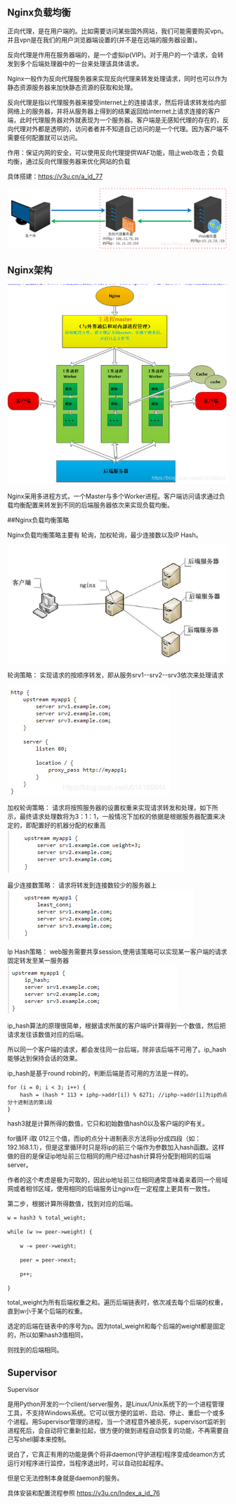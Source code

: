 
## Nginx负载均衡

正向代理，是在用户端的。比如需要访问某些国外网站，我们可能需要购买vpn。
并且vpn是在我们的用户浏览器端设置的(并不是在远端的服务器设置)。

反向代理是作用在服务器端的，是一个虚拟ip(VIP)。对于用户的一个请求，会转发到多个后端处理器中的一台来处理该具体请求。


Nginx一般作为反向代理服务器来实现反向代理来转发处理请求，同时也可以作为静态资源服务器来加快静态资源的获取和处理。

反向代理是指以代理服务器来接受internet上的连接请求，然后将请求转发给内部网络上的服务器，并将从服务器上得到的结果返回给internet上请求连接的客户端，此时代理服务器对外就表现为一个服务器。客户端是无感知代理的存在的，反向代理对外都是透明的，访问者者并不知道自己访问的是一个代理。因为客户端不需要任何配置就可以访问。

作用：保证内网的安全，可以使用反向代理提供WAF功能，阻止web攻击；负载均衡，通过反向代理服务器来优化网站的负载

具体搭建：https://v3u.cn/a_id_77


![](./img/fandai.png)

## Nginx架构

![](./img/nginx.png)

Nginx采用多进程方式，一个Master与多个Worker进程。客户端访问请求通过负载均衡配置来转发到不同的后端服务器依次来实现负载均衡。

##Nginx负载均衡策略

Nginx负载均衡策略主要有 轮询，加权轮询，最少连接数以及IP Hash。

![](./img/fuzai.jpg)

轮询策略： 实现请求的按顺序转发，即从服务srv1--srv2--srv3依次来处理请求

![](./img/n1.png)

加权轮询策略： 请求将按照服务器的设置权重来实现请求转发和处理，如下所示，最终请求处理数将为3：1：1，一般情况下加权的依据是根据服务器配置来决定的，即配置好的机器分配的权重高
![](./img/n2.png)

最少连接数策略：  请求将转发到连接数较少的服务器上
![](./img/n3.png)

Ip Hash策略：  web服务需要共享session,使用该策略可以实现某一客户端的请求固定转发至某一服务器
![](./img/n4.png)

ip_hash算法的原理很简单，根据请求所属的客户端IP计算得到一个数值，然后把请求发往该数值对应的后端。

所以同一个客户端的请求，都会发往同一台后端，除非该后端不可用了。ip_hash能够达到保持会话的效果。

ip_hash是基于round robin的，判断后端是否可用的方法是一样的。

```
for (i = 0; i < 3; i++) {  
    hash = (hash * 113 + iphp->addr[i]) % 6271; //iphp->addr[i]为ip的点分十进制法的第i段
}
```

hash3就是计算所得的数值，它只和初始数值hash0以及客户端的IP有关。

for循环 i取 012三个值，而ip的点分十进制表示方法将ip分成四段（如：192.168.1.1），但是这里循环时只是将ip的前三个端作为参数加入hash函数。这样做的目的是保证ip地址前三位相同的用户经过hash计算将分配到相同的后端server。

作者的这个考虑是极为可取的，因此ip地址前三位相同通常意味着来着同一个局域网或者相邻区域，使用相同的后端服务让nginx在一定程度上更具有一致性。

第二步，根据计算所得数值，找到对应的后端。

```
w = hash3 % total_weight;

while (w >= peer->weight) {

    w -= peer->weight;

    peer = peer->next;

    p++;

}
```

total_weight为所有后端权重之和。遍历后端链表时，依次减去每个后端的权重，直到w小于某个后端的权重。

选定的后端在链表中的序号为p。因为total_weight和每个后端的weight都是固定的，所以如果hash3值相同，

则找到的后端相同。

## Supervisor

Supervisor    

是用Python开发的一个client/server服务，是Linux/Unix系统下的一个进程管理工具，不支持Windows系统。它可以很方便的监听、启动、停止、重启一个或多个进程。用Supervisor管理的进程，当一个进程意外被杀死，supervisort监听到进程死后，会自动将它重新拉起，很方便的做到进程自动恢复的功能，不再需要自己写shell脚本来控制。

说白了，它真正有用的功能是俩个将非daemon(守护进程)程序变成deamon方式运行对程序进行监控，当程序退出时，可以自动拉起程序。

但是它无法控制本身就是daemon的服务。

具体安装和配置流程参照 https://v3u.cn/Index_a_id_76
